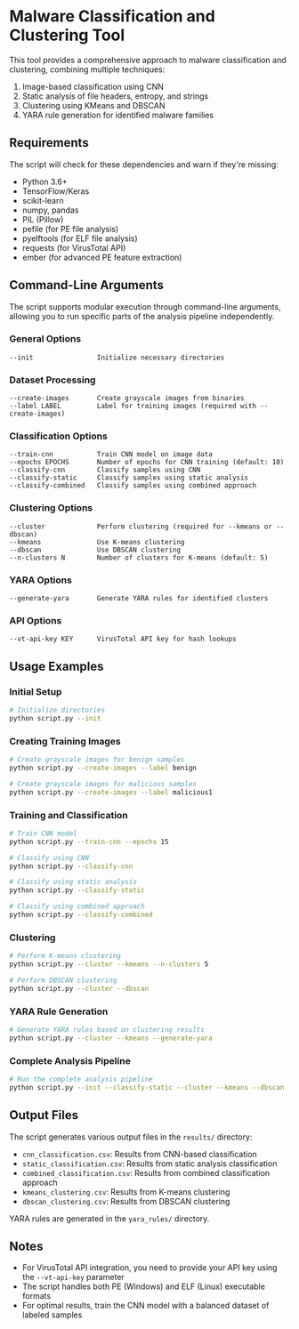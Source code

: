 # Malware Classification and Clustering Tool

This tool provides a comprehensive approach to malware classification and clustering, combining multiple techniques:

1. Image-based classification using CNN
2. Static analysis of file headers, entropy, and strings
3. Clustering using KMeans and DBSCAN
4. YARA rule generation for identified malware families

## Requirements

The script will check for these dependencies and warn if they're missing:

- Python 3.6+
- TensorFlow/Keras
- scikit-learn
- numpy, pandas
- PIL (Pillow)
- pefile (for PE file analysis)
- pyelftools (for ELF file analysis)
- requests (for VirusTotal API)
- ember (for advanced PE feature extraction)

## Command-Line Arguments

The script supports modular execution through command-line arguments, allowing you to run specific parts of the analysis pipeline independently.

### General Options

```
--init                Initialize necessary directories
```

### Dataset Processing

```
--create-images       Create grayscale images from binaries
--label LABEL         Label for training images (required with --create-images)
```

### Classification Options

```
--train-cnn           Train CNN model on image data
--epochs EPOCHS       Number of epochs for CNN training (default: 10)
--classify-cnn        Classify samples using CNN
--classify-static     Classify samples using static analysis
--classify-combined   Classify samples using combined approach
```

### Clustering Options

```
--cluster             Perform clustering (required for --kmeans or --dbscan)
--kmeans              Use K-means clustering
--dbscan              Use DBSCAN clustering
--n-clusters N        Number of clusters for K-means (default: 5)
```

### YARA Options

```
--generate-yara       Generate YARA rules for identified clusters
```

### API Options

```
--vt-api-key KEY      VirusTotal API key for hash lookups
```

## Usage Examples

### Initial Setup

```bash
# Initialize directories
python script.py --init
```

### Creating Training Images

```bash
# Create grayscale images for benign samples
python script.py --create-images --label benign

# Create grayscale images for malicious samples
python script.py --create-images --label malicious1
```

### Training and Classification

```bash
# Train CNN model
python script.py --train-cnn --epochs 15

# Classify using CNN
python script.py --classify-cnn

# Classify using static analysis
python script.py --classify-static

# Classify using combined approach
python script.py --classify-combined
```

### Clustering

```bash
# Perform K-means clustering
python script.py --cluster --kmeans --n-clusters 5

# Perform DBSCAN clustering
python script.py --cluster --dbscan
```

### YARA Rule Generation

```bash
# Generate YARA rules based on clustering results
python script.py --cluster --kmeans --generate-yara
```

### Complete Analysis Pipeline

```bash
# Run the complete analysis pipeline
python script.py --init --classify-static --cluster --kmeans --dbscan --generate-yara
```

## Output Files

The script generates various output files in the `results/` directory:

- `cnn_classification.csv`: Results from CNN-based classification
- `static_classification.csv`: Results from static analysis classification
- `combined_classification.csv`: Results from combined classification approach
- `kmeans_clustering.csv`: Results from K-means clustering
- `dbscan_clustering.csv`: Results from DBSCAN clustering

YARA rules are generated in the `yara_rules/` directory.

## Notes

- For VirusTotal API integration, you need to provide your API key using the `--vt-api-key` parameter
- The script handles both PE (Windows) and ELF (Linux) executable formats
- For optimal results, train the CNN model with a balanced dataset of labeled samples
